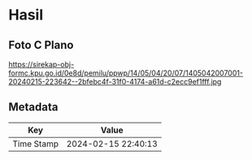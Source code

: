 # Hasil

## Foto C Plano

https://sirekap-obj-formc.kpu.go.id/0e8d/pemilu/ppwp/14/05/04/20/07/1405042007001-20240215-223642--2bfebc4f-31f0-4174-a61d-c2ecc9ef1fff.jpg


## Metadata

| Key        | Value               |
| ---------- | ------------------- |
| Time Stamp | 2024-02-15 22:40:13 |



